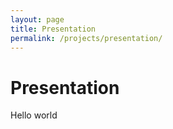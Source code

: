 ```yaml
---
layout: page
title: Presentation
permalink: /projects/presentation/
---
```


# Presentation

Hello world
